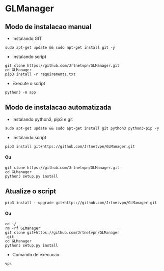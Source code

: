 # GLManager

## Modo de instalacao manual

* Instalando GIT 

```
sudo apt-get update && sudo apt-get install git -y
```

* Instalando script
```
git clone https://github.com/Jrtnetvpn/GLManager.git
cd GLManager
pip3 install -r requirements.txt
```

* Execute o script
```
python3 -m app
```

## Modo de instalacao automatizada

* Instalando python3, pip3 e git
```
sudo apt-get update && sudo apt-get install git python3 python3-pip -y
``` 

* Instalando script
```
pip3 install git+https://github.com/Jrtnetvpn/GLManager.git
```
#### Ou
```
git clone https://github.com/Jrtnetvpn/GLManager.git
cd GLManager
python3 setup.py install
```

## Atualize o script
```
pip3 install --upgrade git+https://github.com/Jrtnetvpn/GLManager.git
```
#### Ou
```
cd ~/
rm -rf GLManager
git clone git+https://github.com/Jrtnetvpn/GLManager
.git
cd GLManager
python3 setup.py install
```

* Comando de execucao
```
vps
```
